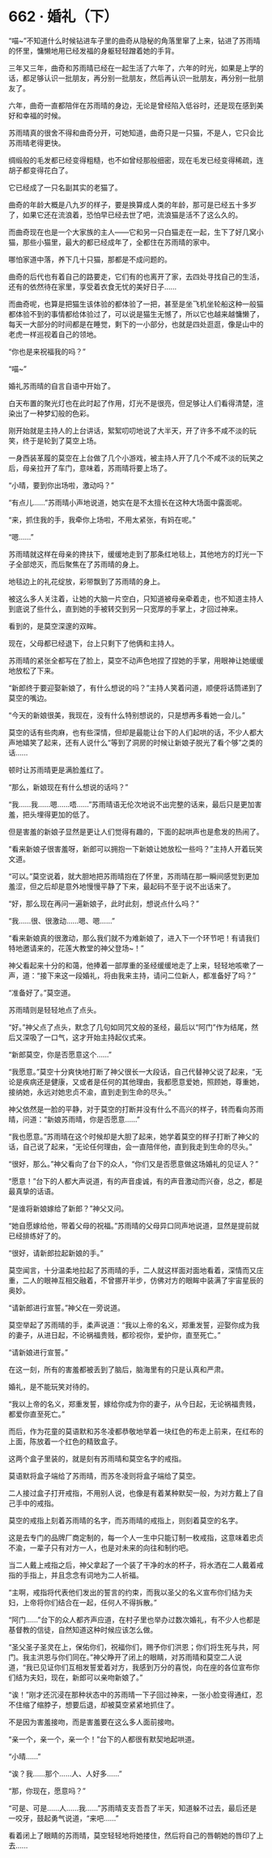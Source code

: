 # 662 · 婚礼（下）

“喵~”不知道什么时候钻进车子里的曲奇从隐秘的角落里窜了上来，钻进了苏雨晴的怀里，慵懒地用已经发福的身躯轻轻蹭着她的手背。

三年又三年，曲奇和苏雨晴已经在一起生活了六年了，六年的时光，如果是上学的话，都足够认识一批朋友，再分别一批朋友，然后再认识一批朋友，再分别一批朋友了。

六年，曲奇一直都陪伴在苏雨晴的身边，无论是曾经陷入低谷时，还是现在感到美好和幸福的时候。

苏雨晴真的很舍不得和曲奇分开，可她知道，曲奇只是一只猫，不是人，它只会比苏雨晴老得更快。

绸缎般的毛发都已经变得粗糙，也不如曾经那般细密，现在毛发已经变得稀疏，连胡子都变得花白了。

它已经成了一只名副其实的老猫了。

曲奇的年龄大概是八九岁的样子，要是换算成人类的年龄，那可是已经五十多岁了，如果它还在流浪着，恐怕早已经去世了吧，流浪猫是活不了这么久的。

而曲奇现在也是一个大家族的主人——它和另一只白猫走在一起，生下了好几窝小猫，那些小猫里，最大的都已经成年了，全都住在苏雨晴的家中。

哪怕家道中落，养下几十只猫，那都是不成问题的。

曲奇的后代也有着自己的路要走，它们有的也离开了家，去四处寻找自己的生活，还有的依然待在家里，享受着衣食无忧的美好日子……

而曲奇呢，也算是把猫生该体验的都体验了一把，甚至是坐飞机坐轮船这种一般猫都体验不到的事情都给体验过了，可以说是猫生无憾了，所以它也越来越慵懒了，每天一大部分的时间都是在睡觉，剩下的一小部分，也就是四处逛逛，像是山中的老虎一样巡视着自己的领地。

“你也是来祝福我的吗？”

“喵~”

婚礼苏雨晴的自言自语中开始了。

白天布置的聚光灯也在此时起了作用，灯光不是很亮，但足够让人们看得清楚，渲染出了一种梦幻般的色彩。

刚开始就是主持人的上台讲话，絮絮叨叨地说了大半天，开了许多不咸不淡的玩笑，终于是轮到了莫空上场。

一身西装革履的莫空在上台做了几个小游戏，被主持人开了几个不咸不淡的玩笑之后，母亲拉开了车门，意味着，苏雨晴将要上场了。

“小晴，要到你出场啦，激动吗？”

“有点儿……”苏雨晴小声地说道，她实在是不太擅长在这种大场面中露面呢。

“来，抓住我的手，我牵你上场啦，不用太紧张，有妈在呢。”

“嗯……”

苏雨晴就这样在母亲的搀扶下，缓缓地走到了那条红地毯上，其他地方的灯光一下子全部熄灭，而后聚焦在了苏雨晴的身上。

地毯边上的礼花绽放，彩带飘到了苏雨晴的身上。

被这么多人关注着，让她的大脑一片空白，只知道被母亲牵着走，也不知道主持人到底说了些什么，直到她的手被转交到另一只宽厚的手掌上，才回过神来。

看到的，是莫空深邃的双眸。

现在，父母都已经退下，台上只剩下了他俩和主持人。

苏雨晴的紧张全都写在了脸上，莫空不动声色地捏了捏她的手掌，用眼神让她缓缓地放松了下来。

“新郎终于要迎娶新娘了，有什么想说的吗？”主持人笑着问道，顺便将话筒递到了莫空的嘴边。

“今天的新娘很美，我现在，没有什么特别想说的，只是想再多看她一会儿。”

莫空的话有些肉麻，也有些深情，但却是最能让台下的人们起哄的话，不少人都大声地嬉笑了起来，还有人说什么“等到了洞房的时候让新娘子脱光了看个够”之类的话……

顿时让苏雨晴更是满脸羞红了。

“那么，新娘现在有什么想说的话吗？”

“我……我……嗯……唔……”苏雨晴语无伦次地说不出完整的话来，最后只是更加害羞，把头埋得更加的低了。

但是害羞的新娘子显然是更让人们觉得有趣的，下面的起哄声也是愈发的热闹了。

“看来新娘子很害羞呀，新郎可以拥抱一下新娘让她放松一些吗？”主持人开着玩笑文道。

“可以。”莫空说着，就大胆地把苏雨晴抱在了怀里，苏雨晴在那一瞬间感觉到更加羞涩，但之后却是意外地慢慢平静了下来，最起码不至于说不出话来了。

“好，那么现在再问一遍新娘子，此时此刻，想说点什么吗？”

“我……很、很激动……嗯、嗯……”

“看来新娘真的很激动，那么我们就不为难新娘了，进入下一个环节吧！有请我们特地邀请来的，花莲大教堂的神父登场~！”

神父看起来十分的和蔼，他捧着一部厚重的圣经缓缓地走了上来，轻轻地咳嗽了一声，道：“接下来这一段婚礼，将由我来主持，请问二位新人，都准备好了吗？”

“准备好了。”莫空道。

苏雨晴则是轻轻地点了点头。

“好。”神父点了点头，默念了几句如同咒文般的圣经，最后以“阿门”作为结尾，然后又深吸了一口气，这才开始主持起仪式来。

“新郎莫空，你是否愿意这个……”

“我愿意。”莫空十分爽快地打断了神父很长一大段话，自己代替神父说了起来，“无论是疾病还是健康，又或者是任何的其他理由，我都愿意爱她，照顾她，尊重她，接纳她，永远对她忠贞不渝，直到走到生命的尽头。”

神父依然是一脸的平静，对于莫空的打断并没有什么不高兴的样子，转而看向苏雨晴，问道：“新娘苏雨晴，你是否愿意……”

“我也愿意。”苏雨晴在这个时候却是大胆了起来，她学着莫空的样子打断了神父的话，自己说了起来，“无论任何理由，会一直陪伴他，直到我走到生命的尽头。”

“很好，那么。”神父看向了台下的众人，“你们又是否愿意做这场婚礼的见证人？”

“愿意！”台下的人都大声说道，有的声音虔诚，有的声音激动而兴奋，总之，都是最真挚的话语。

“是谁将新娘嫁给了新郎？”神父又问。

“她自愿嫁给他，带着父母的祝福。”苏雨晴的父母异口同声地说道，显然是提前就已经排练好了的。

“很好，请新郎拉起新娘的手。”

莫空闻言，十分温柔地拉起了苏雨晴的手，二人就这样面对面地看着，深情而又庄重，二人的眼神互相交融着，不曾挪开半步，仿佛对方的眼眸中装满了宇宙星辰的奥妙。

“请新郎进行宣誓。”神父在一旁说道。

莫空举起了苏雨晴的手，柔声说道：“我以上帝的名义，郑重发誓，迎娶你成为我的妻子，从进日起，不论祸福贵贱，都珍视你，爱护你，直至死亡。”

“请新娘进行宣誓。”

在这一刻，所有的害羞都被丢到了脑后，脑海里有的只是认真和严肃。

婚礼，是不能玩笑对待的。

“我以上帝的名义，郑重发誓，嫁给你成为你的妻子，从今日起，无论祸福贵贱，都爱你直至死亡。”

而后，作为花童的莫语默和苏冬凌都恭敬地举着一块红色的布走上前来，在红布的上面，陈放着一个红色的精致盒子。

这两个盒子里装的，就是刻有苏雨晴和莫空名字的戒指。

莫语默将盒子端给了苏雨晴，而苏冬凌则将盒子端给了莫空。

二人接过盒子打开戒指，不用别人说，也像是有着某种默契一般，为对方戴上了自己手中的戒指。

莫空的戒指上刻着苏雨晴的名字，而苏雨晴的戒指上，则刻着莫空的名字。

这是去专门的品牌厂商定制的，每一个人一生中只能订制一枚戒指，这意味着忠贞不渝，一辈子只有对方一人，也是对未来的向往和制约吧。

当二人戴上戒指之后，神父拿起了一个装了干净的水的杯子，将水洒在二人戴着戒指的手指上，并且念念有词地为二人祈福。

“主啊，戒指将代表他们发出的誓言的约束，而我以圣父的名义宣布你们结为夫妇，上帝将你们结合在一起，任何人不得拆散。”

“阿门……”台下的众人都齐声应道，在村子里也举办过数次婚礼，有不少人也都是基督教的信徒，自然知道这种时候应该怎么做。

“圣父圣子圣灵在上，保佑你们，祝福你们，赐予你们洪恩；你们将生死与共，阿门。我主洪恩与你们同在。”神父睁开了闭上的眼睛，对苏雨晴和莫空二人说道，“我已见证你们互相发誓爱着对方，我感到万分的喜悦，向在座的各位宣布你们结为夫妇，现在，新郎可以亲吻新娘了。”

“诶！”刚才还沉浸在那种状态中的苏雨晴一下子回过神来，一张小脸变得通红，忍不住缩了缩脖子，想要后退，却被莫空紧紧地抓住了。

不是因为害羞接吻，而是害羞要在这么多人面前接吻。

“亲一个，亲一个，亲一个！”台下的人都很有默契地起哄道。

“小晴……”

“诶？我……那个……人、人好多……”

“那，你现在，愿意吗？”

“可是、可是……人……我……”苏雨晴支支吾吾了半天，知道躲不过去，最后还是一咬牙，鼓起勇气说道，“来吧……”

看着闭上了眼睛的苏雨晴，莫空轻轻地将她搂住，然后将自己的唇朝她的唇印了上去……
